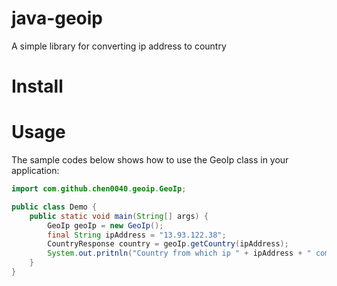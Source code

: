 # java-geoip

A simple library for converting ip address to country

# Install



# Usage

The sample codes below shows how to use the GeoIp class in your application:

```java
import com.github.chen0040.geoip.GeoIp;

public class Demo {
    public static void main(String[] args) {
        GeoIp geoIp = new GeoIp();
        final String ipAddress = "13.93.122.38";
        CountryResponse country = geoIp.getCountry(ipAddress);
        System.out.pritnln("Country from which ip " + ipAddress + " comes from is " + country.getCountry().getName());
    }
}
``` 
